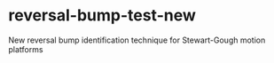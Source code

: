 # reversal-bump-test-new
New reversal bump identification technique for Stewart-Gough motion platforms
